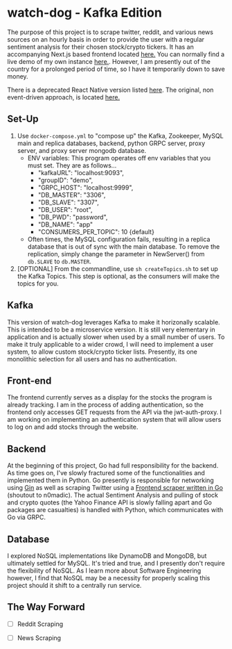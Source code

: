 # watch-dog - Kafka Edition
The purpose of this project is to scrape twitter, reddit, and various news sources on an hourly basis in order to provide the user with a regular sentiment analysis for their chosen stock/crypto tickers. It has an accompanying Next.js based frontend located [here.](https://github.com/jonreesman/watch-dog-next) You can normally find a live demo of my own instance [here.](https://watch-dog.jonreesman.dev). However, I am presently out of the country for a prolonged period of time, so I have it temporarily down to save money.

There is a deprecated React Native version listed [here](https://github.com/jonreesman/watch-dog-react). The original, non event-driven approach, is located [here.](https://github.com/jonreesman/watch-dog)

## Set-Up
1. Use `docker-compose.yml` to "compose up" the Kafka, Zookeeper, MySQL main and replica databases, backend, python GRPC server, proxy server, and proxy server mongodb database.
    - ENV variables: This program operates off env variables that you must set. They are as follows...
        - "kafkaURL": "localhost:9093",
        - "groupID": "demo",
        - "GRPC_HOST": "localhost:9999",
        - "DB_MASTER": "3306",
        - "DB_SLAVE": "3307",
        - "DB_USER": "root",
        - "DB_PWD": "password",
        - "DB_NAME": "app"
        - "CONSUMERS_PER_TOPIC": 10 {default}
    - Often times, the MySQL configuration fails, resulting in a replica database that is out of sync with the main database. To remove the replication, simply change the parameter in NewServer() from `db.SLAVE` to `db.MASTER`.
2. [OPTIONAL] From the commandline, use `sh createTopics.sh` to set up the Kafka Topics. This step is optional, as the consumers will make the topics for you.


## Kafka
This version of watch-dog leverages Kafka to make it horizonally scalable. This is intended to be a microservice version. It is still very elementary in application and is actually slower when used by a small number of users. To make it truly applicable to a wider crowd, I will need to implement a user system, to allow custom stock/crypto ticker lists. Presently, its one monolithic selection for all users and has no authentication.

## Front-end
The frontend currently serves as a display for the stocks the program is already tracking. I am in the process of adding authentication, so the frontend only accesses GET requests from the API via the jwt-auth-proxy. I am working on implementing an authentication system that will allow users to log on and add stocks through the website.

## Backend
At the beginning of this project, Go had full responsibility for the backend. As time goes on, I've slowly fractured some of the functionalities and implemented them in Python. Go presently is responsible for networking using [Gin](https://github.com/gin-gonic/gin) as well as scraping Twitter using a [Frontend scraper written in Go](https://github.com/n0madic/twitter-scraper) (shoutout to n0madic). The actual Sentiment Analysis and pulling of stock and crypto quotes (the Yahoo Finance API is slowly falling apart and Go packages are casualties) is handled with Python, which communicates with Go via GRPC.

## Database
I explored NoSQL implementations like DynamoDB and MongoDB, but ultimately settled for MySQL. It's tried and true, and I presently don't require the flexibility of NoSQL. As I learn more about Software Engineering however, I find that NoSQL may be a necessity for properly scaling this project should it shift to a centrally run service.

## The Way Forward
- [ ] Reddit Scraping
- [ ] News Scraping

